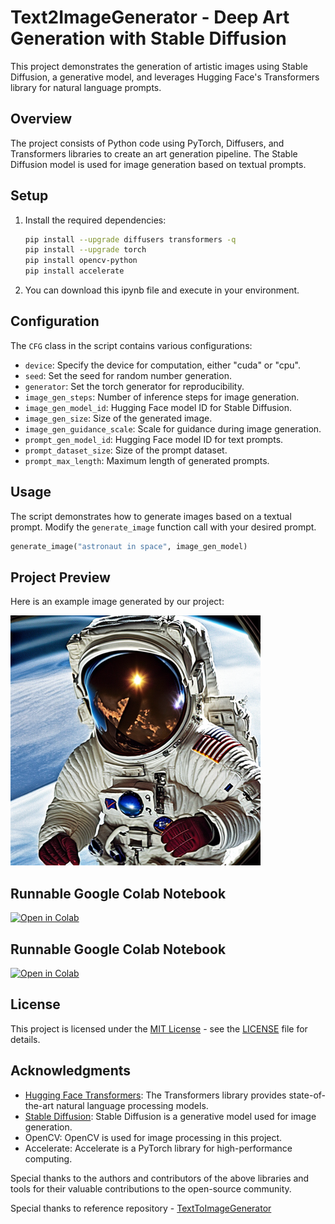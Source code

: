 # Text2ImageGenerator - Deep Art Generation with Stable Diffusion

This project demonstrates the generation of artistic images using Stable Diffusion, a generative model, and leverages Hugging Face's Transformers library for natural language prompts.

## Overview

The project consists of Python code using PyTorch, Diffusers, and Transformers libraries to create an art generation pipeline. The Stable Diffusion model is used for image generation based on textual prompts.

## Setup

1. Install the required dependencies:

    ```bash
    pip install --upgrade diffusers transformers -q
    pip install --upgrade torch
    pip install opencv-python
    pip install accelerate
    ```

2. You can download this ipynb file and execute in your environment.

## Configuration

The `CFG` class in the script contains various configurations:

- `device`: Specify the device for computation, either "cuda" or "cpu".
- `seed`: Set the seed for random number generation.
- `generator`: Set the torch generator for reproducibility.
- `image_gen_steps`: Number of inference steps for image generation.
- `image_gen_model_id`: Hugging Face model ID for Stable Diffusion.
- `image_gen_size`: Size of the generated image.
- `image_gen_guidance_scale`: Scale for guidance during image generation.
- `prompt_gen_model_id`: Hugging Face model ID for text prompts.
- `prompt_dataset_size`: Size of the prompt dataset.
- `prompt_max_length`: Maximum length of generated prompts.

## Usage

The script demonstrates how to generate images based on a textual prompt. Modify the `generate_image` function call with your desired prompt.

```python
generate_image("astronaut in space", image_gen_model)
```

## Project Preview

Here is an example image generated by our project:

![Astronaut in Space](astronaut.png)

## Runnable Google Colab Notebook

[![Open in Colab](https://colab.research.google.com/assets/colab-badge.svg)]([your_colab_link_here](https://colab.research.google.com/drive/13CGDcYd309hL0P4R-LASFuwLs72p_IBO?usp=sharing))

## Runnable Google Colab Notebook

[![Open in Colab](https://colab.research.google.com/assets/colab-badge.svg)](https://colab.research.google.com/drive/13CGDcYd309hL0P4R-LASFuwLs72p_IBO?usp=sharing)


## License

This project is licensed under the [MIT License](https://github.com/git/git-scm.com/blob/main/MIT-LICENSE.txt) - see the [LICENSE](https://github.com/git/git-scm.com/blob/main/MIT-LICENSE.txt) file for details.

## Acknowledgments

- [Hugging Face Transformers](https://huggingface.co/transformers/): The Transformers library provides state-of-the-art natural language processing models.
- [Stable Diffusion](https://github.com/Stability-AI/stablediffusion): Stable Diffusion is a generative model used for image generation.
- OpenCV: OpenCV is used for image processing in this project.
- Accelerate: Accelerate is a PyTorch library for high-performance computing.

Special thanks to the authors and contributors of the above libraries and tools for their valuable contributions to the open-source community.

Special thanks to reference repository - [TextToImageGenerator](https://github.com/MandeepKharb/Youtube/blob/main/GenerativeAI/TextToImageGenerator.ipynb) 
